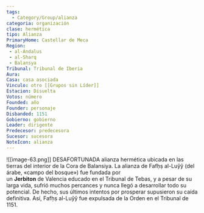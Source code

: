 ```yaml
---
tags:
  - Category/Group/alianza
categoria: organización
clase: hermética
tipo: Alianza
PrimaryHome: Castellar de Meca
Region:
 - al-Ándalus 
 - al-Sharq 
 - Balansya 
Tribunal: Tribunal de Iberia 
Aura: 
Casa: casa asociada
Vinculo: otro [[Grupos sin Líder]]
Estacion: Disuelta 
Votos: número
Founded: año
Founder: personaje
Disbanded: 1151
Gobierno: gobierno
Leader: dirigente
Predecesor: predecesora
Sucesor: sucesora
NoteIcon: alianza
---
```

![[image-63.png]]
DESAFORTUNADA alianza hermética ubicada en las tierras del interior de la Cora de Balansiya. La alianza de Fafḥṣ al-Luŷŷ (del árabe, «campo del bosque») fue fundada por un **Jerbiton** de Valencia educado en el Tribunal de Tebas, y a pesar de su larga vida, sufrió muchos percances y nunca llegó a desarrollar todo su potencial. De hecho, sus últimos intentos por prosperar supusieron su caída definitiva. Así, Fafḥṣ al-Luŷŷ fue expulsada de la Orden en el Tribunal de 1151.

<img src="https://worldanvil.com/uploads/images/558a73b9d09aa84b099d342bb3bf8b91.png" alt title="fafhsalluyy1.png" /></div>